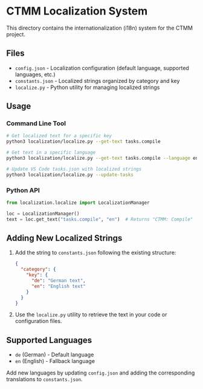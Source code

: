 # CTMM Localization System

This directory contains the internationalization (i18n) system for the CTMM project.

## Files

- `config.json` - Localization configuration (default language, supported languages, etc.)
- `constants.json` - Localized strings organized by category and key
- `localize.py` - Python utility for managing localized strings

## Usage

### Command Line Tool

```bash
# Get localized text for a specific key
python3 localization/localize.py --get-text tasks.compile

# Get text in a specific language
python3 localization/localize.py --get-text tasks.compile --language en

# Update VS Code tasks.json with localized strings
python3 localization/localize.py --update-tasks
```

### Python API

```python
from localization.localize import LocalizationManager

loc = LocalizationManager()
text = loc.get_text("tasks.compile", "en")  # Returns "CTMM: Compile"
```

## Adding New Localized Strings

1. Add the string to `constants.json` following the existing structure:
   ```json
   {
     "category": {
       "key": {
         "de": "German text",
         "en": "English text"
       }
     }
   }
   ```

2. Use the `localize.py` utility to retrieve the text in your code or configuration files.

## Supported Languages

- `de` (German) - Default language
- `en` (English) - Fallback language

Add new languages by updating `config.json` and adding the corresponding translations to `constants.json`.